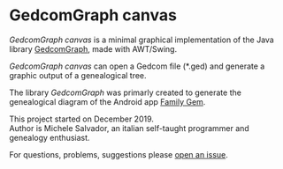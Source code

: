 # GedcomGraph canvas

_GedcomGraph canvas_ is a minimal graphical implementation of the Java library [GedcomGraph](https://github.com/michelesalvador/GedcomGraph), made with AWT/Swing.

_GedcomGraph canvas_ can open a Gedcom file (*.ged) and generate a graphic output of a genealogical tree.

The library _GedcomGraph_ was primarly created to generate the genealogical diagram of the Android app [Family Gem](https://github.com/michelesalvador/FamilyGem).

This project started on December 2019.<br>
Author is Michele Salvador, an italian self-taught programmer and genealogy enthusiast.

For questions, problems, suggestions please [open an issue](https://github.com/michelesalvador/GedcomGraph-canvas/issues).